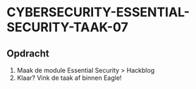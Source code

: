 # CYBERSECURITY-ESSENTIAL-SECURITY-TAAK-07

## Opdracht

1. Maak de module Essential Security > Hackblog
2. Klaar? Vink de taak af binnen Eagle!